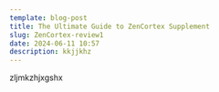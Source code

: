```yaml
---
template: blog-post
title: The Ultimate Guide to ZenCortex Supplement
slug: ZenCortex-review1
date: 2024-06-11 10:57
description: kkjjkhz
---
```

z﻿ljmkzhjxgshx